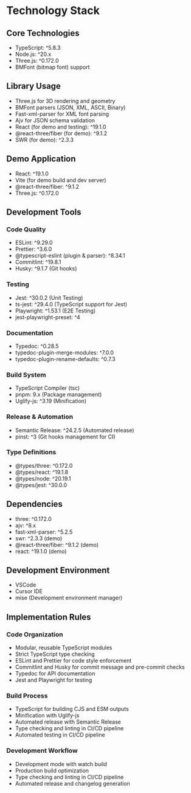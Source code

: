 # Technology Stack

## Core Technologies

- TypeScript: ^5.8.3
- Node.js: ^20.x
- Three.js: ^0.172.0
- BMFont (bitmap font) support

## Library Usage

- Three.js for 3D rendering and geometry
- BMFont parsers (JSON, XML, ASCII, Binary)
- Fast-xml-parser for XML font parsing
- Ajv for JSON schema validation
- React (for demo and testing): ^19.1.0
- @react-three/fiber (for demo): ^9.1.2
- SWR (for demo): ^2.3.3

## Demo Application

- React: ^19.1.0
- Vite (for demo build and dev server)
- @react-three/fiber: ^9.1.2
- Three.js: ^0.172.0

## Development Tools

### Code Quality

- ESLint: ^9.29.0
- Prettier: ^3.6.0
- @typescript-eslint (plugin & parser): ^8.34.1
- Commitlint: ^19.8.1
- Husky: ^9.1.7 (Git hooks)

### Testing

- Jest: ^30.0.2 (Unit Testing)
- ts-jest: ^29.4.0 (TypeScript support for Jest)
- Playwright: ^1.53.1 (E2E Testing)
- jest-playwright-preset: ^4

### Documentation

- Typedoc: ^0.28.5
- typedoc-plugin-merge-modules: ^7.0.0
- typedoc-plugin-rename-defaults: ^0.7.3

### Build System

- TypeScript Compiler (tsc)
- pnpm: 9.x (Package management)
- Uglify-js: ^3.19 (Minification)

### Release & Automation

- Semantic Release: ^24.2.5 (Automated release)
- pinst: ^3 (Git hooks management for CI)

### Type Definitions

- @types/three: ^0.172.0
- @types/react: ^19.1.8
- @types/node: ^20.19.1
- @types/jest: ^30.0.0

## Dependencies

- three: ^0.172.0
- ajv: ^8.x
- fast-xml-parser: ^5.2.5
- swr: ^2.3.3 (demo)
- @react-three/fiber: ^9.1.2 (demo)
- react: ^19.1.0 (demo)

## Development Environment

- VSCode
- Cursor IDE
- mise (Development environment manager)

## Implementation Rules

### Code Organization

- Modular, reusable TypeScript modules
- Strict TypeScript type checking
- ESLint and Prettier for code style enforcement
- Commitlint and Husky for commit message and pre-commit checks
- Typedoc for API documentation
- Jest and Playwright for testing

### Build Process

- TypeScript for building CJS and ESM outputs
- Minification with Uglify-js
- Automated release with Semantic Release
- Type checking and linting in CI/CD pipeline
- Automated testing in CI/CD pipeline

### Development Workflow

- Development mode with watch build
- Production build optimization
- Type checking and linting in CI/CD pipeline
- Automated release and changelog generation
